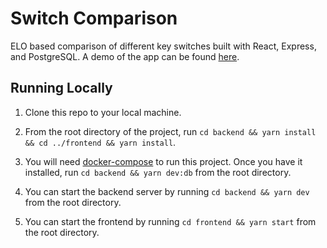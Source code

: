# Switch Comparison

ELO based comparison of different key switches built with React, Express, and PostgreSQL.
A demo of the app can be found [here](https://keeb-comparison.vercel.app/leaderboard).

## Running Locally

1. Clone this repo to your local machine.

2. From the root directory of the project, run `cd backend && yarn install && cd ../frontend && yarn install`.

3. You will need [docker-compose](https://docs.docker.com/compose/) to run this project. Once you
have it installed, run `cd backend && yarn dev:db` from the root directory.

4. You can start the backend server by running `cd backend && yarn dev` from the root directory.

5. You can start the frontend by running `cd frontend && yarn start` from the root directory.

